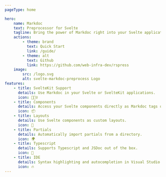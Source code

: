 ```yaml
---
pageType: home

hero:
    name: Markdoc
    text: Preprocessor for Svelte
    tagline: Bring the power of Markdoc right into your Svelte applications!
    actions:
        - theme: brand
          text: Quick Start
          link: /guide/
        - theme: alt
          text: Github
          link: https://github.com/web-infra-dev/rspress
    image:
        src: /logo.svg
        alt: svelte-markdoc-preprocess Logo
features:
    - title: SvelteKit Support
      details: Use Markdoc in your Svelte or SvelteKit applications.
      icon: 🏃🏻‍♀️
    - title: Components
      details: Access your Svelte components directly as Markdoc tags or nodes.
      icon: 📦
    - title: Layouts
      details: Use Svelte components as custom layouts.
      icon: 🎨
    - title: Partials
      details: Automatically import partials from a directory.
      icon: 🌍
    - title: Typescript
      details: Supports Typescript and JSDoc out of the box.
      icon: 🌈
    - title: IDE
      details: Syntax highlighting and autocompletion in Visual Studio Code.
      icon: 🔥
---
```

